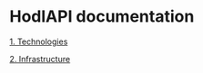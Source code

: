 # HodlAPI documentation

[1. Technologies](https://github.com/hodlapi/hodlapi.server/blob/master/docs/technologies.md)

[2. Infrastructure](https://github.com/hodlapi/hodlapi.server/blob/master/docs/infractructure.md)